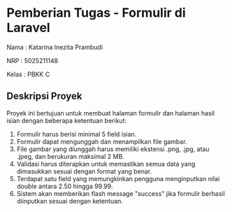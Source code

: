 # Pemberian Tugas - Formulir di Laravel

Nama : Katarina Inezita Prambudi

NRP : 5025211148

Kelas : PBKK C


## Deskripsi Proyek
Proyek ini bertujuan untuk membuat halaman formulir dan halaman hasil isian dengan beberapa ketentuan berikut:

1. Formulir harus berisi minimal 5 field isian.
2. Formulir dapat mengunggah dan menampilkan file gambar.
3. File gambar yang diunggah harus memiliki ekstensi .png, .jpg, atau .jpeg, dan berukuran maksimal 2 MB.
4. Validasi harus diterapkan untuk memastikan semua data yang dimasukkan sesuai dengan format yang benar.
5. Terdapat satu field yang memungkinkan pengguna menginputkan nilai double antara 2.50 hingga 99.99.
6. Sistem akan memberikan flash message "success" jika formulir berhasil diinputkan sesuai dengan ketentuan.
